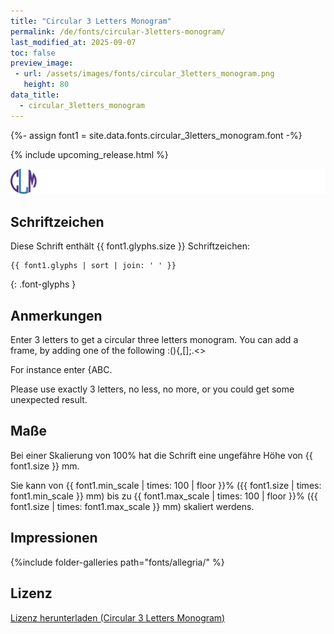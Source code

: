 ```yaml
---
title: "Circular 3 Letters Monogram"
permalink: /de/fonts/circular-3letters-monogram/
last_modified_at: 2025-09-07
toc: false
preview_image:
 - url: /assets/images/fonts/circular_3letters_monogram.png
   height: 80
data_title:
  - circular_3letters_monogram
---
```

{%- assign font1 = site.data.fonts.circular_3letters_monogram.font -%}

{% include upcoming_release.html %}

![Circular 3 Letters Monogram](/assets/images/fonts/circular_3letters_monogram.png)

## Schriftzeichen

Diese Schrift enthält {{ font1.glyphs.size }} Schriftzeichen:

```
{{ font1.glyphs | sort | join: ' ' }}
```
{: .font-glyphs }

## Anmerkungen

Enter 3 letters to get a circular three letters monogram. You can add a frame, by adding one of the following :(){,[];.<>

For instance enter {ABC.

Please use exactly 3 letters, no less, no more, or you could get some unexpected result.

## Maße

Bei einer Skalierung von 100% hat die Schrift eine ungefähre Höhe von {{ font1.size }} mm. 

Sie kann von {{ font1.min_scale | times: 100 | floor }}% ({{ font1.size | times: font1.min_scale }} mm)
bis zu {{ font1.max_scale | times: 100 | floor }}% ({{ font1.size | times: font1.max_scale }} mm) skaliert werdens.

## Impressionen

{%include folder-galleries path="fonts/allegria/" %}

## Lizenz

[Lizenz herunterladen (Circular 3 Letters Monogram)](https://github.com/inkstitch/inkstitch/tree/main/fonts/circular_3letters_monogram/LICENSE)

